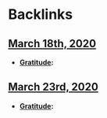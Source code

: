 
# Backlinks
## [March 18th, 2020](<March 18th, 2020.md>)
- **[Gratitude](<Gratitude.md>):**

## [March 23rd, 2020](<March 23rd, 2020.md>)
- **[Gratitude](<Gratitude.md>):**

